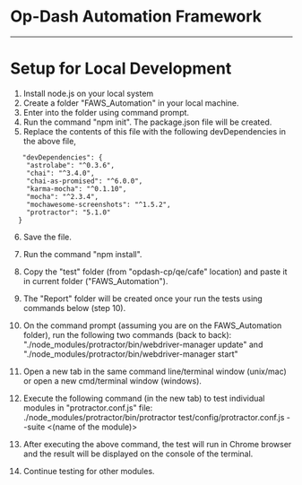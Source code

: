 # Op-Dash Automation Framework

---

# Setup for Local Development
1.  Install node.js on your local system
2.  Create a folder "FAWS_Automation" in your local machine.
3.  Enter into the folder using command prompt.
4.  Run the command "npm init".  The package.json file will be created.
5.  Replace the contents of this file with the following devDependencies in the above file,

```
   "devDependencies": {
    "astrolabe": "^0.3.6",
    "chai": "^3.4.0",
    "chai-as-promised": "^6.0.0",
    "karma-mocha": "^0.1.10",
    "mocha": "^2.3.4",
    "mochawesome-screenshots": "^1.5.2",
    "protractor": "5.1.0"
  }
```  
  
  6.  Save the file.
  7.  Run the command "npm install".
  8.  Copy the "test" folder (from "opdash-cp/qe/cafe" location) and paste it in current folder ("FAWS_Automation").
  9.  The "Report" folder will be created once your run the tests using commands below (step 10).
  10.  On the command prompt (assuming you are on the FAWS_Automation folder), run the following two commands (back to back):
         "./node_modules/protractor/bin/webdriver-manager update"   and   
         "./node_modules/protractor/bin/webdriver-manager start"
         
  11.  Open a new tab in the same command line/terminal window (unix/mac) or open a new cmd/terminal window (windows).
  12.  Execute the following command (in the new tab) to test individual modules in "protractor.conf.js" file:
        ./node_modules/protractor/bin/protractor test/config/protractor.conf.js --suite <(name of the module)>
  13.  After executing the above command, the test will run in Chrome browser and the result will be displayed on the console of the terminal.
  14. Continue testing for other modules. 
